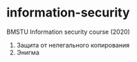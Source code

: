 # information-security
BMSTU Information security course (2020)

1.  Защита от нелегального копирования
2.  Энигма
